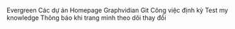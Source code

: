 Evergreen
Các dự án
Homepage
Graphvidian
Git
Công việc định kỳ
Test my knowledge
Thông báo khi trang mình theo dõi thay đổi